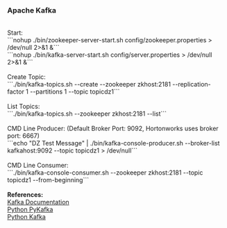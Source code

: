 <h3>Apache Kafka</h3>
<br>Start:
<br>```nohup ./bin/zookeeper-server-start.sh config/zookeeper.properties > /dev/null 2>&1 &```
<br>```nohup ./bin/kafka-server-start.sh config/server.properties > /dev/null 2>&1 &```
<br>
<br>Create Topic:
<br>```./bin/kafka-topics.sh --create --zookeeper zkhost:2181 --replication-factor 1 --partitions 1 --topic topicdz1```
<br>
<br>List Topics:
<br>```./bin/kafka-topics.sh --zookeeper zkhost:2181 --list```
<br>
<br>CMD Line Producer:  (Default Broker Port: 9092, Hortonworks uses broker port: 6667)
<br>```echo "DZ Test Message" | ./bin/kafka-console-producer.sh --broker-list kafkahost:9092 --topic topicdz1 > /dev/null```
<br>
<br>CMD Line Consumer:
<br>```./bin/kafka-console-consumer.sh --zookeeper zkhost:2181 --topic topicdz1 --from-beginning```
<br>
<br><b>References:</b>
<br><a href="https://kafka.apache.org/documentation/">Kafka Documentation</a>
<br><a href="https://pypi.python.org/pypi/pykafka/2.6.0.dev2">Python PyKafka</a>
<br><a href="https://pypi.python.org/pypi/kafka/1.2.5">Python Kafka</a>
